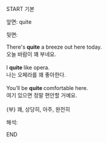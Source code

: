 START
기본

앞면:
quite


뒷면:
<div>There's <b>quite</b> a breeze out here today.<br></div><div>오늘 바람이 꽤 부네요.<br></div><div><br></div><div><div>I <b>quite </b>like opera. </div><div><div>나는 오페라를 꽤 좋아한다.</div></div></div><div><br></div><div><div>You’ll be <b>quite </b>comfortable here. </div><div>여기 있으면 정말 편안할 거예요.</div></div><div><br></div><div>{부} 꽤, 상당히, 아주, 완전히</div>


해석:
<!--ID: 1746614454519-->
END